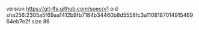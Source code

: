 version https://git-lfs.github.com/spec/v1
oid sha256:2305a5f69aa1412b9fb7184b34460b8d5558fc3a110818701491546964eb7e2f
size 86
